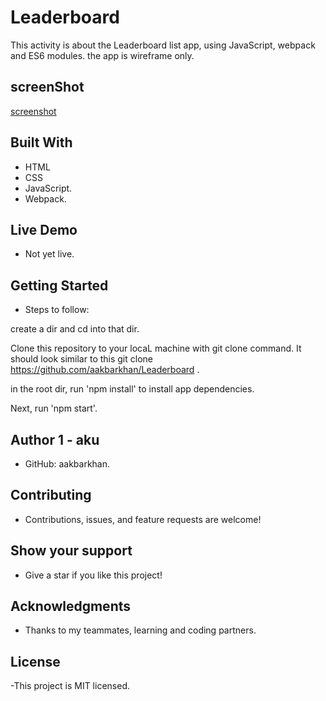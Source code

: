 # Leaderboard

This activity is about the Leaderboard list app, using JavaScript, webpack and ES6 modules.
the app is wireframe only.

## screenShot

[screenshot](leaderboard.png)

## Built With

- HTML
- CSS
- JavaScript.
- Webpack.


## Live Demo

- Not yet live.

## Getting Started

- Steps to follow:

create a dir and cd into that dir.

Clone this repository to your locaL machine with git clone command. It should look similar to this git clone https://github.com/aakbarkhan/Leaderboard .

in the root dir, run 'npm install' to install app dependencies.

Next, run 'npm start'.

##  Author 1 - aku

- GitHub: aakbarkhan.


## Contributing

- Contributions, issues, and feature requests are welcome!


## Show your support

- Give a star if you like this project!

## Acknowledgments

- Thanks to my teammates, learning and coding partners.

## License

-This project is MIT licensed.